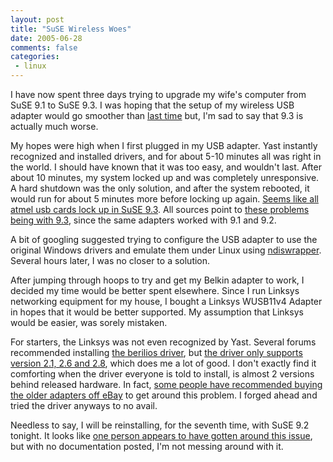 ```yaml
---
layout: post
title: "SuSE Wireless Woes"
date: 2005-06-28
comments: false
categories:
 - linux
---
```


I have now spent three days trying to upgrade my wife's computer from SuSE 9.1 to SuSE 9.3. I was hoping that the setup of my wireless USB adapter would go smoother than [last time](http://jroller.com/page/wireframe/20050425#suse_9_1_usb_wireless) but, I'm sad to say that 9.3 is actually much worse.

   
   
My hopes were high when I first plugged in my USB adapter. Yast instantly recognized and installed drivers, and for about 5-10 minutes all was right in the world. I should have known that it was too easy, and wouldn't last. After about 10 minutes, my system locked up and was completely unresponsive. A hard shutdown was the only solution, and after the system rebooted, it would run for about 5 minutes more before locking up again. [Seems like all atmel usb cards lock up in SuSE 9.3](http://www.linuxquestions.org/questions/archive/41/2005/05/2/315331). All sources point to [these problems being with 9.3](http://lists.suse.com/archive/suse-amd64/2005-Apr/0152.html), since the same adapters worked with 9.1 and 9.2.

   
   
A bit of googling suggested trying to configure the USB adapter to use the original Windows drivers and emulate them under Linux using [ndiswrapper](http://ndiswrapper.sf.net). Several hours later, I was no closer to a solution.

   
   
After jumping through hoops to try and get my Belkin adapter to work, I decided my time would be better spent elsewhere. Since I run Linksys networking equipment for my house, I bought a Linksys WUSB11v4 Adapter in hopes that it would be better supported. My assumption that Linksys would be easier, was sorely mistaken.

   
   
For starters, the Linksys was not even recognized by Yast. Several forums recommended installing [the berilios driver](http://at76c503a.berlios.de/), but [the driver only supports version 2.1, 2.6 and 2.8](http://at76c503a.berlios.de/devices.html), which does me a lot of good. I don't exactly find it comforting when the driver everyone is told to install, is almost 2 versions behind released hardware. In fact, [some people have recommended buying the older adapters off eBay](http://forum.netgem.com/viewtopic.php?t=2650&start=10&sid=95d387067551ab63a832045f11482451) to get around this problem. I forged ahead and tried the driver anyways to no avail.

   
   
Needless to say, I will be reinstalling, for the seventh time, with SuSE 9.2 tonight. It looks like [one person appears to have gotten around this issue](http://nixdoc.net/files/forum/about41079.html), but with no documentation posted, I'm not messing around with it.

